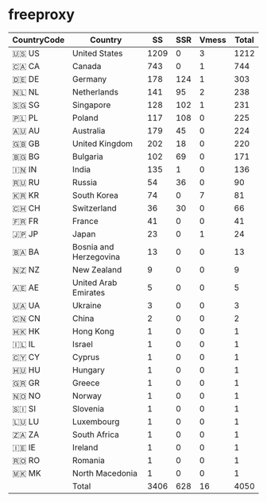 # freeproxy

|CountryCode|Country|SS|SSR|Vmess|Total|
|  ----  | ----  |  ----  | ----  |  ----  | ----  |
|🇺🇸 US|United States|1209|0|3|1212|
|🇨🇦 CA|Canada|743|0|1|744|
|🇩🇪 DE|Germany|178|124|1|303|
|🇳🇱 NL|Netherlands|141|95|2|238|
|🇸🇬 SG|Singapore|128|102|1|231|
|🇵🇱 PL|Poland|117|108|0|225|
|🇦🇺 AU|Australia|179|45|0|224|
|🇬🇧 GB|United Kingdom|202|18|0|220|
|🇧🇬 BG|Bulgaria|102|69|0|171|
|🇮🇳 IN|India|135|1|0|136|
|🇷🇺 RU|Russia|54|36|0|90|
|🇰🇷 KR|South Korea|74|0|7|81|
|🇨🇭 CH|Switzerland|36|30|0|66|
|🇫🇷 FR|France|41|0|0|41|
|🇯🇵 JP|Japan|23|0|1|24|
|🇧🇦 BA|Bosnia and Herzegovina|13|0|0|13|
|🇳🇿 NZ|New Zealand|9|0|0|9|
|🇦🇪 AE|United Arab Emirates|5|0|0|5|
|🇺🇦 UA|Ukraine|3|0|0|3|
|🇨🇳 CN|China|2|0|0|2|
|🇭🇰 HK|Hong Kong|1|0|0|1|
|🇮🇱 IL|Israel|1|0|0|1|
|🇨🇾 CY|Cyprus|1|0|0|1|
|🇭🇺 HU|Hungary|1|0|0|1|
|🇬🇷 GR|Greece|1|0|0|1|
|🇳🇴 NO|Norway|1|0|0|1|
|🇸🇮 SI|Slovenia|1|0|0|1|
|🇱🇺 LU|Luxembourg|1|0|0|1|
|🇿🇦 ZA|South Africa|1|0|0|1|
|🇮🇪 IE|Ireland|1|0|0|1|
|🇷🇴 RO|Romania|1|0|0|1|
|🇲🇰 MK|North Macedonia|1|0|0|1|
||Total|3406|628|16|4050|
